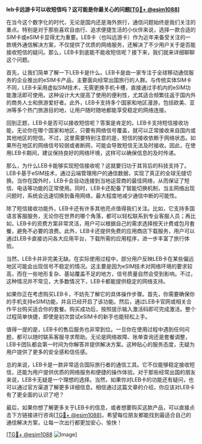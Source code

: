 **leb卡远游卡可以收短信吗？这可能是你最关心的问题[[TG💪+ @esim1088](https://t.me/s/esim1088)]**

在当今这个数字化的时代，无论是国内还是海外旅行，通信问题始终是我们关注的重点。特别是对于那些喜欢自由行、追求便捷生活的小伙伴来说，选择一款合适的SIM卡或eSIM卡显得尤为重要。LEB卡（也叫远游卡）作为近年来备受关注的一款境外通信解决方案，不仅提供了优质的网络服务，还解决了不少用户关于是否能接收短信的疑问。那么，LEB卡到底能不能收短信呢？接下来，我们就来详细聊聊这个问题。

首先，让我们简单了解一下LEB卡是什么。LEB卡是由一家专注于全球移动通信服务的企业推出的eSIM卡产品，主要面向经常出国旅行的人群。与传统实体SIM卡不同，LEB卡采用虚拟SIM技术，无需更换手机卡槽，直接通过手机内的eSIM功能激活即可使用。这种设计大大提高了使用的便利性，尤其适合频繁往返于国内外的商务人士和旅游爱好者。此外，LEB卡支持多个国家和地区漫游，包括欧美、亚洲等多个热门旅游目的地，让用户随时随地都能享受稳定的网络连接。

回到正题，LEB卡是否可以接收短信呢？答案是肯定的。LEB卡支持短信接收功能，无论你在哪个国家和地区，只要有网络信号覆盖，就可以正常接收来自国内或其他地区的短信。不过，这里需要特别注意的是，短信的接收依赖于网络状态。如果所在地区的网络信号较弱或者断网，可能会导致短信无法及时接收。因此，在使用LEB卡期间，建议保持良好的网络环境，这样可以确保信息的及时传递。

那么，为什么LEB卡能够实现短信接收呢？这就要归功于其背后的科技支持了。LEB卡基于eSIM技术，通过云端管理用户的通信数据，实现了真正的全球无缝切换。当你在国外时，LEB卡会自动连接到当地运营商的最佳网络，从而保证了短信、电话等功能的正常使用。同时，LEB卡还配备了智能切换机制，当主网络出现问题时，系统会迅速切换到备用网络，最大程度地减少通信中断的可能性。

除了短信接收功能外，LEB卡还有许多其他亮点值得我们关注。比如，它支持多国语言客服服务，无论你在世界的哪个角落，都可以轻松联系到专业客服人员；再比如，LEB卡的资费方案非常灵活，用户可以根据自己的需求选择按天计费或包月套餐，避免不必要的浪费。此外，LEB卡还提供免费的应用商店下载服务，用户可以通过LEB卡直接访问各大应用平台，下载所需的应用程序，进一步丰富了旅行体验。

当然，LEB卡并非完美无缺。在实际使用过程中，部分用户反映LEB卡在某些偏远地区可能会出现信号不稳定的情况。这主要是因为eSIM技术对网络环境的要求较高，而在一些地形复杂、基站覆盖不足的地方，信号质量自然会受到影响。不过，这种情况并不常见，大多数情况下，LEB卡都能提供稳定的网络支持。

如果你正在考虑购买LEB卡，不妨先了解它的具体操作步骤。首先，你需要确保你的手机支持eSIM功能，并且已经开启了该功能。然后，通过LEB卡官网或相关合作平台购买适合你的套餐。购买成功后，按照提示输入激活码即可完成激活。整个过程简单快捷，即使是初次尝试eSIM卡的新手也能轻松上手。

值得一提的是，LEB卡的售后服务也非常到位。一旦你在使用过程中遇到任何问题，都可以随时联系客服寻求帮助。无论是网络故障、账单查询还是套餐调整，LEB卡团队都会第一时间为你解答并提供解决方案。这种贴心的服务态度，无疑为用户提供了更多的安全感和信任感。

总的来说，LEB卡是一款非常适合国际旅行者的通信工具。它不仅能够稳定接收短信，还能为用户提供优质的网络服务和便捷的操作体验。对于那些经常出国的朋友来说，LEB卡无疑是一个理想的选择。当然，如果你对LEB卡的功能还有疑问，也可以通过官方渠道了解更多详细信息。相信通过这篇文章的介绍，你应该对LEB卡有了更全面的认识了吧？

最后，如果你想了解更多关于LEB卡的信息，或者想要购买这款产品，可以直接点击下方链接进行咨询[[TG💪+ @esim1088](https://t.me/s/esim1088)]。希望每位朋友都能找到最适合自己的通信解决方案，让每一次出行都更加安心、愉快！

[[TG💪+ @esim1088](https://t.me/s/esim1088) ![Image](https://i.postimg.cc/4NQfJmqS/Snipaste-2025-05-13-00-14-12.png)]
